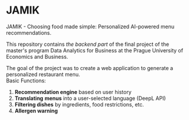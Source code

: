 # JAMIK
JAMIK - Choosing food made simple: Personalized AI-powered menu recommendations.

This repository contains _the backend part_ of the final project
of the master's program Data Analytics for Business at the Prague University of Economics and Business.

The goal of the project was to create a web application to generate a personalized restaurant menu.  
Basic Functions:
1. **Recommendation engine** based on user history
2. **Translating** **menus** into a user-selected language (DeepL API)
3. **Filtering dishes** by ingredients, food restrictions, etc.
4. **Allergen warning**


